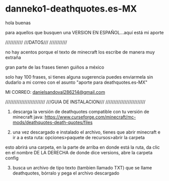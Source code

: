 # danneko1-deathquotes.es-MX
hola buenas

para aquellos que busquen una VERSION EN ESPAÑOL...aquí está mi aporte

///////////
///DATOS///
///////////

no hay acentos porque el texto de minecraft los escribe de manera muy extraña

gran parte de las frases tienen guiños a méxico

solo hay 100 frases, si tienes alguna sugerencia puedes enviarmela sin dudarlo a mi correo con el asunto "aporte para deathquotes.es-MX"

MI CORREO: danielsandoval286214@gmail.com

/////////////////////////
///GUIA DE INSTALACION///
/////////////////////////

1. descarga la versión de deathquotes compatible con tu versión de minecraft java: https://www.curseforge.com/minecraft/mc-mods/deathquotes-death-quotes/files

2. una vez descargado e instalado el archivo, tienes que abrir minecraft e ir a a esta ruta: opciones>paquete de recursos>abrir la carpeta

esto abrirá una carpeta, en la parte de arriba en donde está la ruta, da clic en el nombre DE LA DERECHA de donde dice versions, abre la carpeta config

3. busca un archivo de tipo texto (tambien llamado TXT) que se llame deathquotes, bórralo y pega el archivo descargado
